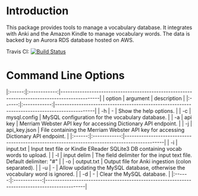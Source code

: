 # Introduction

This package provides tools to manage a vocabulary database. It integrates with Anki and the Amazon Kindle to manage
vocabulary words. The data is backed by an Aurora RDS database hosted on AWS.

Travis CI: [![Build Status](https://travis-ci.org/MusicalNeutrino/Vocab.svg?branch=master)](https://travis-ci.org/MusicalNeutrino/Vocab)

# Command Line Options

|:------:|:------------:|----------------------------------------------------------------------------------------------|
| option | argument     | description                                                                                  |
|:------:|:------------:|----------------------------------------------------------------------------------------------|
|   -h   | -            | Show the help options.                                                                       |
|   -c   | mysql.config | MySQL configuration for the vocabulary database.                                             |
|   -a   | api key      | Merriam Webster API key for accessing Dictionary API endpoint.                               |
|   -j   | api_key.json | File containing the Merriam Webster API key for accessing Dictionary API endpoint.           |
|:------:|:------------:|----------------------------------------------------------------------------------------------|
|   -i   | input.txt    | Input text file or Kindle EReader SQLite3 DB containing vocab words to upload.               |
|   -l   | input delim  | The field delimiter for the input text file. Default delimiter: "#"                          |
|   -o   | output.txt   | Output file for Anki ingestion (colon separated).                                            |
|   -u   | -            | Allow updating the MySQL database, otherwise the vocabulary word is ignored.                 |
|   -d   | -            | Clear the MySQL database.                                                                    |
|:------:|:------------:|----------------------------------------------------------------------------------------------|
